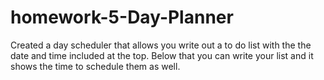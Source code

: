# homework-5-Day-Planner
Created a day scheduler that allows you write out a to do list with the the date and time included at the top. Below that you can write your list and it shows the time to schedule them as well.





